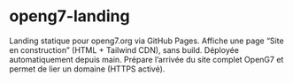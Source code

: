 # openg7-landing
Landing statique pour openg7.org via GitHub Pages. Affiche une page “Site en construction” (HTML + Tailwind CDN), sans build. Déployée automatiquement depuis main. Prépare l’arrivée du site complet OpenG7 et permet de lier un domaine (HTTPS activé).
